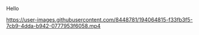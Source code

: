 Hello



https://user-images.githubusercontent.com/8448781/194064815-f33fb3f5-7cb9-4dda-b942-0777953f6058.mp4

